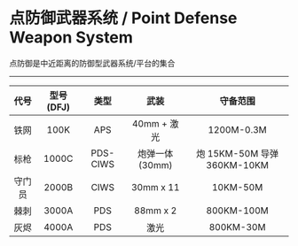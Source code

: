 # 点防御武器系统 / Point Defense Weapon System

点防御是中近距离的防御型武器系统/平台的集合

---

|  代号  | 型号(DFJ) |   类型   |      武装      |          守备范围           |
| :----: | :-------: | :------: | :------------: | :-------------------------: |
|  铁网  |    100K    |   APS    |  40mm + 激光   |          1200M-0.3M          |
|  标枪  |   1000C   | PDS-CIWS | 炮弹一体(30mm) | 炮 15KM-50M 导弹 360KM-10KM |
| 守门员 |   2000B   |   CIWS   |   30mm x 11    |          10KM-50M           |
|  棘刺  |   3000A   |   PDS    |    88mm x 2    |         800KM-100M          |
|  灰烬  |   4000A   |   PDS    |      激光      |          800KM-30M          |
